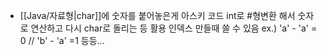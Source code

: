 - [[Java/자료형|char]]에 숫자를 붙어놓은게 아스키 코드
	int로 #형변환 해서 숫자로 연산하고 다시 char로 돌리는 등 활용
	인덱스 만들때 쓸 수 있음
	ex.)  'a' - 'a' = 0 // 'b' - 'a' =1 등등...